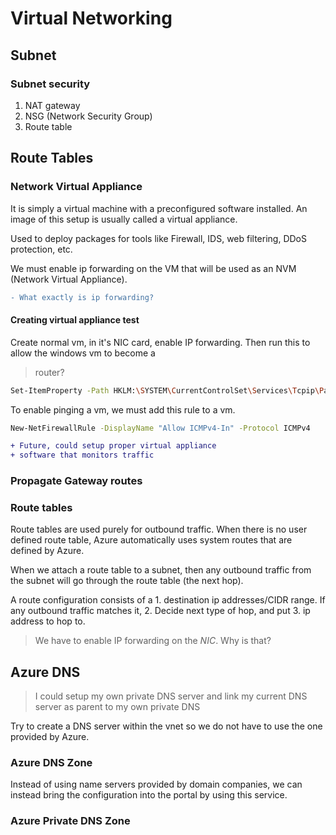 # Virtual Networking

## Subnet

### Subnet security

1. NAT gateway
2. NSG (Network Security Group)
3. Route table

## Route Tables

### Network Virtual Appliance

It is simply a virtual machine with a preconfigured software installed. An image of this setup is usually called a virtual appliance.

Used to deploy packages for tools like Firewall, IDS, web filtering, DDoS protection, etc.

We must enable ip forwarding on the VM that will be used as an NVM (Network Virtual Appliance).
```diff
- What exactly is ip forwarding?
```

#### Creating virtual appliance test

Create normal vm, in it's NIC card, enable IP forwarding. Then run this to allow the windows vm to become a 
> router?

```bash
Set-ItemProperty -Path HKLM:\SYSTEM\CurrentControlSet\Services\Tcpip\Parameters -Name IpEnableRouter -Value 1
```

To enable pinging a vm, we must add this rule to a vm.
```bash
New-NetFirewallRule -DisplayName "Allow ICMPv4-In" -Protocol ICMPv4
```

```diff
+ Future, could setup proper virtual appliance 
+ software that monitors traffic
```


### Propagate Gateway routes 


### Route tables 

Route tables are used purely for outbound traffic. When there is no user defined route table, Azure automatically uses system routes that are defined by Azure. 

When we attach a route table to a subnet, then any outbound traffic from the subnet will go through the route table (the next hop).

A route configuration consists of a 1. destination ip addresses/CIDR range. If any outbound traffic matches it, 2. Decide next type of hop, and put 3. ip address to hop to.

> We have to enable IP forwarding on the *NIC*. Why is that?


## Azure DNS
> I could setup my own private DNS server and link my current DNS server as parent to my own private DNS

Try to create a DNS server within the vnet so we do not have to use the one provided by Azure.

### Azure DNS Zone

Instead of using name servers provided by domain companies, we can instead bring the configuration into the portal by using this service.


### Azure Private DNS Zone

